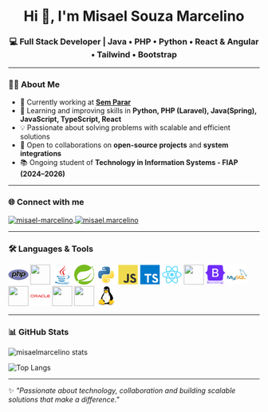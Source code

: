 <h1 align="center">Hi 👋, I'm Misael Souza Marcelino</h1>
<h3 align="center">💻 Full Stack Developer | Java • PHP • Python • React & Angular • Tailwind • Bootstrap</h3>

---

### 👨‍💼 About Me
- 🔭 Currently working at **[Sem Parar](https://www.linkedin.com/company/semparar/mycompany/verification/)**  
- 🌱 Learning and improving skills in **Python, PHP (Laravel), Java(Spring), JavaScript, TypeScript, React**  
- 💡 Passionate about solving problems with scalable and efficient solutions  
- 🤝 Open to collaborations on **open-source projects** and **system integrations**  
- 📚 Ongoing student of **Technology in Information Systems - FIAP (2024–2026)**  

---

### 🌐 Connect with me
<p align="left">
<a href="https://linkedin.com/in/misael-marcelino" target="blank">
  <img align="center" src="https://raw.githubusercontent.com/rahuldkjain/github-profile-readme-generator/master/src/images/icons/Social/linked-in-alt.svg" alt="misael-marcelino" height="30" width="40" />
</a>
<a href="https://fb.com/misael.marcelino" target="blank">
  <img align="center" src="https://raw.githubusercontent.com/rahuldkjain/github-profile-readme-generator/master/src/images/icons/Social/facebook.svg" alt="misael.marcelino" height="30" width="40" />
</a>
</p>

---

### 🛠️ Languages & Tools
<p align="left">
  <a href="https://www.php.net/" target="_blank"><img src="https://raw.githubusercontent.com/devicons/devicon/master/icons/php/php-original.svg" width="40" height="40"/></a>
  <a href="https://laravel.com/" target="_blank"><img src="[https://raw.githubusercontent.com/devicons/devicon/master/icons/laravel/laravel-plain-wordmark.svg](https://cdn.jsdelivr.net/npm/simple-icons@vlatest/icons/laravel.svg)" width="40" height="40"/></a>
  <a href="https://www.java.com/" target="_blank"><img src="https://raw.githubusercontent.com/devicons/devicon/master/icons/java/java-original.svg" width="40" height="40"/></a>
  <a href="https://spring.io/projects/spring-boot" target="_blank"><img src="https://raw.githubusercontent.com/devicons/devicon/master/icons/spring/spring-original.svg" width="40" height="40"/></a>
  <a href="https://www.python.org/" target="_blank"><img src="https://raw.githubusercontent.com/devicons/devicon/master/icons/python/python-original.svg" width="40" height="40"/></a>
  <a href="https://www.javascript.com/" target="_blank"><img src="https://raw.githubusercontent.com/devicons/devicon/master/icons/javascript/javascript-original.svg" width="40" height="40"/></a>
  <a href="https://www.typescriptlang.org/" target="_blank"><img src="https://raw.githubusercontent.com/devicons/devicon/master/icons/typescript/typescript-original.svg" width="40" height="40"/></a>
  <a href="https://reactjs.org/" target="_blank"><img src="https://raw.githubusercontent.com/devicons/devicon/master/icons/react/react-original.svg" width="40" height="40"/></a>
  <a href="https://tailwindcss.com/" target="_blank"><img src="https://www.vectorlogo.zone/logos/tailwindcss/tailwindcss-icon.svg" width="40" height="40"/></a>
  <a href="https://getbootstrap.com/" target="_blank"><img src="https://raw.githubusercontent.com/devicons/devicon/master/icons/bootstrap/bootstrap-plain-wordmark.svg" width="40" height="40"/></a>
  <a href="https://www.mysql.com/" target="_blank"><img src="https://raw.githubusercontent.com/devicons/devicon/master/icons/mysql/mysql-original-wordmark.svg" width="40" height="40"/></a>
  <a href="https://mariadb.org/" target="_blank"><img src="https://www.vectorlogo.zone/logos/mariadb/mariadb-icon.svg" width="40" height="40"/></a>
  <a href="https://www.oracle.com/" target="_blank"><img src="https://raw.githubusercontent.com/devicons/devicon/master/icons/oracle/oracle-original.svg" width="40" height="40"/></a>
  <a href="https://git-scm.com/" target="_blank"><img src="https://www.vectorlogo.zone/logos/git-scm/git-scm-icon.svg" width="40" height="40"/></a>
  <a href="https://grafana.com/" target="_blank"><img src="https://www.vectorlogo.zone/logos/grafana/grafana-icon.svg" width="40" height="40"/></a>
  <a href="https://www.linux.org/" target="_blank"><img src="https://raw.githubusercontent.com/devicons/devicon/master/icons/linux/linux-original.svg" width="40" height="40"/></a>
</p>

---

### 📊 GitHub Stats
<p align="left">
  <img src="https://github-readme-stats.vercel.app/api?username=misaelmarcelino&show_icons=true&theme=radical" alt="misaelmarcelino stats" />
</p>
<p align="left">
  <img src="https://github-readme-stats.vercel.app/api/top-langs/?username=misaelmarcelino&layout=compact&theme=radical" alt="Top Langs" />
</p>

---

✨ *"Passionate about technology, collaboration and building scalable solutions that make a difference."*  

